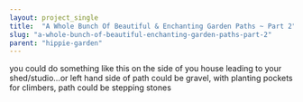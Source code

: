 ```yaml
---
layout: project_single
title:  "A Whole Bunch Of Beautiful & Enchanting Garden Paths ~ Part 2"
slug: "a-whole-bunch-of-beautiful-enchanting-garden-paths-part-2"
parent: "hippie-garden"
---
```

you could do something like this on the side of you house leading to your shed/studio...or left hand side of path could be gravel, with planting pockets for climbers, path could be stepping stones